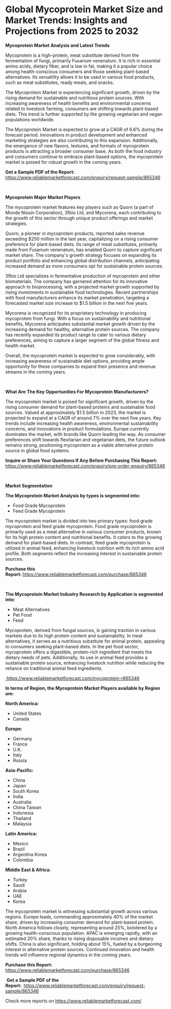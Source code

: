 <p><h1>Global Mycoprotein Market Size and Market Trends: Insights and Projections from 2025 to 2032</h1></p><p><strong>Mycoprotein Market Analysis and Latest Trends</strong></p>
<p><p>Mycoprotein is a high-protein, meat substitute derived from the fermentation of fungi, primarily Fusarium venenatum. It is rich in essential amino acids, dietary fiber, and is low in fat, making it a popular choice among health-conscious consumers and those seeking plant-based alternatives. Its versatility allows it to be used in various food products, such as meat substitutes, ready meals, and snacks.</p><p>The Mycoprotein Market is experiencing significant growth, driven by the rising demand for sustainable and nutritious protein sources. With increasing awareness of health benefits and environmental concerns related to livestock farming, consumers are shifting towards plant-based diets. This trend is further supported by the growing vegetarian and vegan populations worldwide.</p><p>The Mycoprotein Market is expected to grow at a CAGR of 6.6% during the forecast period. Innovations in product development and enhanced marketing strategies are also contributing to this expansion. Additionally, the emergence of new flavors, textures, and formats of mycoprotein products is attracting a broader consumer base. As both the food industry and consumers continue to embrace plant-based options, the mycoprotein market is poised for robust growth in the coming years.</p></p>
<p><strong>Get a Sample PDF of the Report:&nbsp;</strong> <a href="https://www.reliablemarketforecast.com/enquiry/request-sample/865346?utm_campaign=3454&utm_medium=2&utm_source=Github&utm_content=ia&utm_term=07042025&utm_id=mycoprotein">https://www.reliablemarketforecast.com/enquiry/request-sample/865346</a></p>
<p>&nbsp;</p>
<p><strong>Mycoprotein Major Market Players</strong></p>
<p><p>The mycoprotein market features key players such as Quorn (a part of Monde Nissin Corporation), 3fbio Ltd, and Mycorena, each contributing to the growth of this sector through unique product offerings and market strategies.</p><p>Quorn, a pioneer in mycoprotein products, reported sales revenue exceeding $250 million in the last year, capitalizing on a rising consumer preference for plant-based diets. Its range of meat substitutes, primarily made from Fusarium venenatum, has enabled Quorn to capture significant market share. The company's growth strategy focuses on expanding its product portfolio and enhancing global distribution channels, anticipating increased demand as more consumers opt for sustainable protein sources.</p><p>3fbio Ltd specializes in fermentative production of mycoprotein and other biomaterials. The company has garnered attention for its innovative approach to bioprocessing, with a projected market growth supported by rising investments in sustainable food technologies. Recent partnerships with food manufacturers enhance its market penetration, targeting a forecasted market size increase to $1.5 billion in the next five years.</p><p>Mycorena is recognized for its proprietary technology in producing mycoprotein from fungi. With a focus on sustainability and nutritional benefits, Mycorena anticipates substantial market growth driven by the increasing demand for healthy, alternative protein sources. The company has recently expanded its product range to cater to various dietary preferences, aiming to capture a larger segment of the global fitness and health market.</p><p>Overall, the mycoprotein market is expected to grow considerably, with increasing awareness of sustainable diet options, providing ample opportunity for these companies to expand their presence and revenue streams in the coming years.</p></p>
<p>&nbsp;</p>
<p><strong>What Are The Key Opportunities For Mycoprotein Manufacturers?</strong></p>
<p><p>The mycoprotein market is poised for significant growth, driven by the rising consumer demand for plant-based proteins and sustainable food sources. Valued at approximately $1.5 billion in 2023, the market is projected to expand at a CAGR of around 7% over the next five years. Key trends include increasing health awareness, environmental sustainability concerns, and innovations in product formulations. Europe currently dominates the market, with brands like Quorn leading the way. As consumer preferences shift towards flexitarian and vegetarian diets, the future outlook remains strong, positioning mycoprotein as a viable alternative protein source in global food systems.</p></p>
<p><strong>Inquire or Share Your Questions If Any Before Purchasing This Report:</strong> <a href="https://www.reliablemarketforecast.com/enquiry/pre-order-enquiry/865346?utm_campaign=3454&utm_medium=2&utm_source=Github&utm_content=ia&utm_term=07042025&utm_id=mycoprotein">https://www.reliablemarketforecast.com/enquiry/pre-order-enquiry/865346</a></p>
<p>&nbsp;</p>
<p><strong>Market Segmentation</strong></p>
<p><strong>The Mycoprotein Market Analysis by types is segmented into:</strong></p>
<p><ul><li>Food Grade Mycoprotein</li><li>Feed Grade Mycoprotein</li></ul></p>
<p><p>The mycoprotein market is divided into two primary types: food grade mycoprotein and feed grade mycoprotein. Food grade mycoprotein is primarily used as a meat alternative in various consumer products, known for its high protein content and nutritional benefits. It caters to the growing demand for plant-based diets. In contrast, feed grade mycoprotein is utilized in animal feed, enhancing livestock nutrition with its rich amino acid profile. Both segments reflect the increasing interest in sustainable protein sources.</p></p>
<p><strong>Purchase this Report:&nbsp;</strong><a href="https://www.reliablemarketforecast.com/purchase/865346?utm_campaign=3454&utm_medium=2&utm_source=Github&utm_content=ia&utm_term=07042025&utm_id=mycoprotein">https://www.reliablemarketforecast.com/purchase/865346</a></p>
<p>&nbsp;</p>
<p><strong>The Mycoprotein Market Industry Research by Application is segmented into:</strong></p>
<p><ul><li>Meat Alternatives</li><li>Pet Food</li><li>Feed</li></ul></p>
<p><p>Mycoprotein, derived from fungal sources, is gaining traction in various markets due to its high protein content and sustainability. In meat alternatives, it serves as a nutritious substitute for animal protein, appealing to consumers seeking plant-based diets. In the pet food sector, mycoprotein offers a digestible, protein-rich ingredient that meets the dietary needs of pets. Additionally, its use in animal feed provides a sustainable protein source, enhancing livestock nutrition while reducing the reliance on traditional animal feed ingredients.</p></p>
<p><a href="https://www.reliablemarketforecast.com/mycoprotein-r865346?utm_campaign=3454&utm_medium=2&utm_source=Github&utm_content=ia&utm_term=07042025&utm_id=mycoprotein">&nbsp;https://www.reliablemarketforecast.com/mycoprotein-r865346</a></p>
<p><strong>In terms of Region, the Mycoprotein Market Players available by Region are:</strong></p>
<p>
    <p> <strong> North America: </strong>
        <ul>
            <li>United States</li>
            <li>Canada</li>
        </ul>
        </p> 
    <p> <strong> Europe: </strong>
        <ul>
            <li>Germany</li>
            <li>France</li>
            <li>U.K.</li>
            <li>Italy</li>
            <li>Russia</li>
        </ul>
        </p> 
    <p> <strong> Asia-Pacific: </strong>
        <ul>
            <li>China</li>
            <li>Japan</li>
            <li>South Korea</li>
            <li>India</li>
            <li>Australia</li>
            <li>China Taiwan</li>
            <li>Indonesia</li>
            <li>Thailand</li>
            <li>Malaysia</li>
        </ul>
        </p> 
    <p> <strong> Latin America: </strong>
        <ul>
            <li>Mexico</li>
            <li>Brazil</li>
            <li>Argentina Korea</li>
            <li>Colombia</li>
        </ul>
        </p> 
    <p> <strong> Middle East & Africa: </strong>
        <ul>
            <li>Turkey</li>
            <li>Saudi</li>
            <li>Arabia</li>
            <li>UAE</li>
            <li>Korea</li>
        </ul>
    </p>
    </p>
<p><p>The mycoprotein market is witnessing substantial growth across various regions. Europe leads, commanding approximately 40% of the market share, driven by increasing consumer demand for plant-based protein. North America follows closely, representing around 25%, bolstered by a growing health-conscious population. APAC is emerging rapidly, with an estimated 20% share, thanks to rising disposable incomes and dietary shifts. China is also significant, holding about 15%, fueled by a burgeoning interest in alternative protein sources. Continued innovation and health trends will influence regional dynamics in the coming years.</p></p>
<p><strong>Purchase this Report: </strong><a href="https://www.reliablemarketforecast.com/purchase/865346?utm_campaign=3454&utm_medium=2&utm_source=Github&utm_content=ia&utm_term=07042025&utm_id=mycoprotein">https://www.reliablemarketforecast.com/purchase/865346</a></p>
<p>&nbsp;<strong>Get a Sample PDF of the Report:&nbsp;&nbsp;</strong><a href="https://www.reliablemarketforecast.com/enquiry/request-sample/865346?utm_campaign=3454&utm_medium=2&utm_source=Github&utm_content=ia&utm_term=07042025&utm_id=mycoprotein">https://www.reliablemarketforecast.com/enquiry/request-sample/865346</a></p>
<p><strong></strong></p>
<p>Check more reports on <a href="https://www.reliablemarketforecast.com/?utm_campaign=3454&utm_medium=2&utm_source=Github&utm_content=ia&utm_term=07042025&utm_id=mycoprotein">https://www.reliablemarketforecast.com/</a></p>